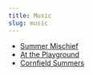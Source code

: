 ```yaml
---
title: Music
slug: music
---
```

* [Summer Mischief](summer-mischief)
* [At the Playground](at-the-playground)
* [Cornfield Summers](cornfield-summers)
